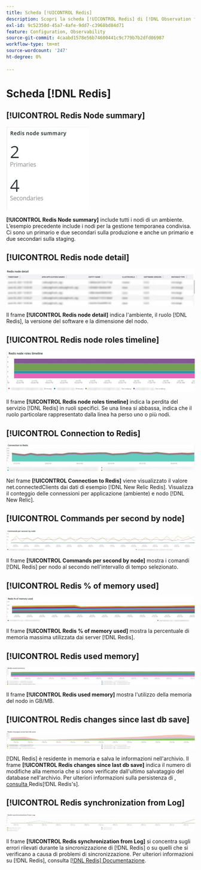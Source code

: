 ```yaml
---
title: Scheda [!UICONTROL Redis]
description: Scopri la scheda [!UICONTROL Redis] di [!DNL Observation for Adobe Commerce].
exl-id: 9c52350d-45a7-4afe-9dd7-c3968bd84d71
feature: Configuration, Observability
source-git-commit: 4caabd1578e56b74600441c9c779b7b2dfd06987
workflow-type: tm+mt
source-wordcount: '247'
ht-degree: 0%

---
```


# Scheda [!DNL Redis]

## [!UICONTROL Redis Node summary]

![Riepilogo nodo Redis](../../assets/tools/observation-for-adobe-commerce/redis-tab-1.jpg)

**[!UICONTROL Redis Node summary]** include tutti i nodi di un ambiente. L’esempio precedente include i nodi per la gestione temporanea condivisa. Ci sono un primario e due secondari sulla produzione e anche un primario e due secondari sulla staging.

## [!UICONTROL Redis node detail]

![Metriche delle prestazioni del server Redis e dettagli sulla configurazione dei nodi](../../assets/tools/observation-for-adobe-commerce/redis-tab-2.jpg)

Il frame **[!UICONTROL Redis node detail]** indica l&#39;ambiente, il ruolo [!DNL Redis], la versione del software e la dimensione del nodo.

## [!UICONTROL Redis node roles timeline]

![Timeline dei ruoli del nodo Redis](../../assets/tools/observation-for-adobe-commerce/redis-tab-3.jpg)

Il frame **[!UICONTROL Redis node roles timeline]** indica la perdita del servizio [!DNL Redis] in ruoli specifici. Se una linea si abbassa, indica che il ruolo particolare rappresentato dalla linea ha perso uno o più nodi.

## [!UICONTROL Connection to Redis]

![Connessione a Redis](../../assets/tools/observation-for-adobe-commerce/redis-tab-4.jpg)

Nel frame **[!UICONTROL Connection to Redis]** viene visualizzato il valore net.connectedClients dai dati di esempio [!DNL New Relic Redis]. Visualizza il conteggio delle connessioni per applicazione (ambiente) e nodo [!DNL New Relic].

## [!UICONTROL Commands per second by node]

![Comandi al secondo per nodo](../../assets/tools/observation-for-adobe-commerce/redis-tab-5.jpg)

Il frame **[!UICONTROL Commands per second by node]** mostra i comandi [!DNL Redis] per nodo al secondo nell&#39;intervallo di tempo selezionato.

## [!UICONTROL Redis % of memory used]

![Redis % della memoria utilizzata](../../assets/tools/observation-for-adobe-commerce/redis-tab-6.jpg)

Il frame **[!UICONTROL Redis % of memory used]** mostra la percentuale di memoria massima utilizzata dai server [!DNL Redis].

## [!UICONTROL Redis used memory]

![Memoria riutilizzata](../../assets/tools/observation-for-adobe-commerce/redis-tab-7.jpg)

Il frame **[!UICONTROL Redis used memory]** mostra l&#39;utilizzo della memoria del nodo in GB/MB.

## [!UICONTROL Redis changes since last db save]

![Modifiche Redis dall&#39;ultimo salvataggio del database](../../assets/tools/observation-for-adobe-commerce/redis-tab-8.jpg)

[!DNL Redis] è residente in memoria e salva le informazioni nell&#39;archivio. Il frame **[!UICONTROL Redis changes since last db save]** indica il numero di modifiche alla memoria che si sono verificate dall&#39;ultimo salvataggio del database nell&#39;archivio. Per ulteriori informazioni sulla persistenza di [, consulta ](https://redis.io/docs/latest/operate/oss_and_stack/management/persistence/)Redis[!DNL Redis's].

## [!UICONTROL Redis synchronization from Log]

![Sincronizzazione Redis dal registro](../../assets/tools/observation-for-adobe-commerce/redis-tab-9.jpg)

Il frame **[!UICONTROL Redis synchronization from Log]** si concentra sugli errori rilevati durante la sincronizzazione di [!DNL Redis] o su quelli che si verificano a causa di problemi di sincronizzazione. Per ulteriori informazioni su [!DNL Redis], consulta [[!DNL Redis] Documentazione](https://redis.io/docs/).
